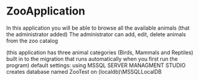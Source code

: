 # ZooApplication
In this application you will be able to browse all the available animals (that the administrator added)
The administrator can add, edit, delete animals from the zoo catalog

(this application has three animal categories (Birds, Mammals and Reptiles) built in to the migration that runs automatically when you first run the program)
default settings: using MSSQL SERVER MANAGMENT STUDIO creates database named ZooTest on (localdb)\MSSQLLocalDB

